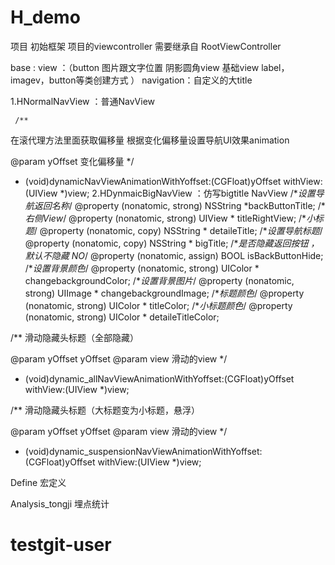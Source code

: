 # H_demo
项目  初始框架 
项目的viewcontroller 需要继承自 RootViewController

base :
   view  ：（button  图片跟文字位置 
             阴影圆角view
             基础view label，imagev，button等类创建方式
            ）
navigation：自定义的大title


1.HNormalNavView  ：普通NavView
     
     /**
 在滚代理方法里面获取偏移量
 根据变化偏移量设置导航UI效果animation
 
 @param yOffset 变化偏移量
 */
- (void)dynamicNavViewAnimationWithYoffset:(CGFloat)yOffset withView:(UIView *)view;
2.HDynmaicBigNavView ：仿写bigtitle NavView
/**设置导航返回名称*/
@property (nonatomic, strong) NSString *backButtonTitle;
/**右侧View*/
@property (nonatomic, strong) UIView * titleRightView;
/**小标题*/
@property (nonatomic, copy) NSString * detaileTitle;
/**设置导航标题*/
@property (nonatomic, copy) NSString * bigTitle;
/**是否隐藏返回按钮 ，默认不隐藏 NO*/
@property (nonatomic, assign) BOOL     isBackButtonHide;
/**设置背景颜色*/
@property (nonatomic, strong) UIColor * changebackgroundColor;
/**设置背景图片*/
@property (nonatomic, strong) UIImage * changebackgroundImage;
/**标题颜色*/
@property (nonatomic, strong) UIColor * titleColor;
/**小标题颜色*/
@property (nonatomic, strong) UIColor * detaileTitleColor;

/**
 滑动隐藏头标题（全部隐藏）

 @param yOffset yOffset
 @param view 滑动的view
 */
- (void)dynamic_allNavViewAnimationWithYoffset:(CGFloat)yOffset withView:(UIView *)view;

/**
 滑动隐藏头标题（大标题变为小标题，悬浮）

 @param yOffset yOffset
 @param view 滑动的view
 */
- (void)dynamic_suspensionNavViewAnimationWithYoffset:(CGFloat)yOffset withView:(UIView *)view;

Define 宏定义

Analysis_tongji    埋点统计 





# testgit-user
